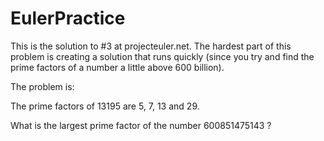 # EulerPractice

This is the solution to #3 at projecteuler.net. The hardest part of this problem is creating a solution that runs quickly (since you try and find the prime factors of a number a little above 600 billion).

The problem is:

The prime factors of 13195 are 5, 7, 13 and 29.

What is the largest prime factor of the number 600851475143 ?
